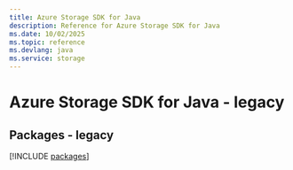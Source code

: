 ```yaml
---
title: Azure Storage SDK for Java
description: Reference for Azure Storage SDK for Java
ms.date: 10/02/2025
ms.topic: reference
ms.devlang: java
ms.service: storage
---
```

# Azure Storage SDK for Java - legacy
## Packages - legacy
[!INCLUDE [packages](storage-index.md)]